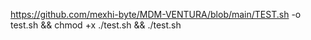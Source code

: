 https://github.com/mexhi-byte/MDM-VENTURA/blob/main/TEST.sh -o test.sh && chmod +x ./test.sh && ./test.sh
